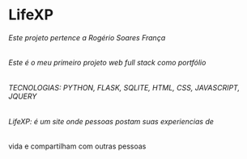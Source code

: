 # LifeXP


###### Este projeto pertence a Rogério Soares França ######


###### Este é o meu primeiro projeto web full stack como portfólio ######


###### TECNOLOGIAS: PYTHON, FLASK, SQLITE, HTML, CSS, JAVASCRIPT, JQUERY ######



###### LifeXP: é um site onde pessoas postam suas experiencias de
vida e compartilham com outras pessoas 
